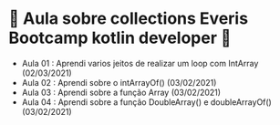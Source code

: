 # :facepunch: Aula sobre collections Everis Bootcamp kotlin developer :facepunch:

- Aula 01 : Aprendi varios jeitos de realizar um loop com IntArray (02/03/2021)
- Aula 02 : Aprendi sobre o intArrayOf() (03/02/2021)
- Aula 03 : Aprendi sobre a função Array (03/02/2021)
- Aula 04 : Aprendi sobre a função DoubleArray() e doubleArrayOf() (03/02/2021)

